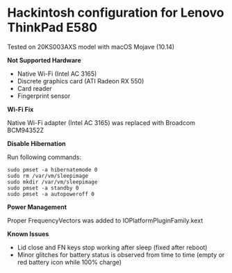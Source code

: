 # Hackintosh configuration for Lenovo ThinkPad E580

Tested on 20KS003AXS model with macOS Mojave (10.14)

**Not Supported Hardware**
* Native Wi-Fi (Intel AC 3165)
* Discrete graphics card (ATI Radeon RX 550)
* Card reader
* Fingerprint sensor

**Wi-Fi Fix**

Native Wi-Fi adapter (Intel AC 3165) was replaced with Broadcom BCM94352Z

**Disable Hibernation**

Run following commands:
```
sudo pmset -a hibernatemode 0
sudo rm /var/vm/sleepimage
sudo mkdir /var/vm/sleepimage
sudo pmset -a standby 0
sudo pmset -a autopoweroff 0
```

**Power Management**

Proper FrequencyVectors was added to IOPlatformPluginFamily.kext

**Known Issues**
* Lid close and FN keys stop working after sleep (fixed after reboot)
* Minor glitches for battery status is observed from time to time (empty or red battery icon while 100% charge)
